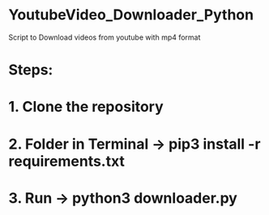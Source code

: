 # YoutubeVideo_Downloader_Python
Script to Download videos from youtube with mp4 format


# Steps:

# 1. Clone the repository
# 2. Folder in Terminal -> pip3 install -r requirements.txt
# 3. Run -> python3 downloader.py

